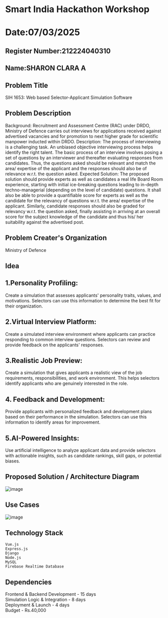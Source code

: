 # Smart India Hackathon Workshop
# Date:07/03/2025
## Register Number:212224040310
## Name:SHARON CLARA A
## Problem Title
SIH 1653: Web based Selector-Applicant Simulation Software
## Problem Description
Background: Recruitment and Assessment Centre (RAC) under DRDO, Ministry of Defence carries out interviews for applications received against advertised vacancies and for promotion to next higher grade for scientific manpower inducted within DRDO. Description: The process of interviewing is a challenging task. An unbiased objective interviewing process helps identify the right talent. The basic process of an interview involves posing a set of questions by an interviewer and thereafter evaluating responses from candidates. Thus, the questions asked should be relevant and match the area/ expertise of the applicant and the responses should also be of relevance w.r.t. the question asked. Expected Solution: The proposed solution should provide experts as well as candidates a real life Board Room experience, starting with initial ice-breaking questions leading to in-depth techno-managerial (depending on the level of candidate) questions. It shall also be able to provide a quantifiable score for experts as well as the candidate for the relevancy of questions w.r.t. the area/ expertise of the applicant. Similarly, candidate responses should also be graded for relevancy w.r.t. the question asked, finally assisting in arriving at an overall score for the subject knowledge of the candidate and thus his/ her suitability against the advertised post.

## Problem Creater's Organization
Ministry of Defence
## Idea
## 1.Personality Profiling: 
Create a simulation that assesses applicants' personality traits, values, and motivations. Selectors can use this information to determine the best fit for their organization.
## 2.Virtual Interview Platform: 
Create a simulated interview environment where applicants can practice responding to common interview questions. Selectors can review and provide feedback on the applicants' responses.
## 3.Realistic Job Preview: 
Create a simulation that gives applicants a realistic view of the job requirements, responsibilities, and work environment. This helps selectors identify applicants who are genuinely interested in the role.
## 4. Feedback and Development: 
Provide applicants with personalized feedback and development plans based on their performance in the simulation. Selectors can use this information to identify areas for improvement.
## 5.AI-Powered Insights: 
Use artificial intelligence to analyze applicant data and provide selectors with actionable insights, such as candidate rankings, skill gaps, or potential biases.

## Proposed Solution / Architecture Diagram
![image](https://github.com/user-attachments/assets/80abd20f-7a70-4870-ad18-e2b850419761)
## Use Cases
![image](https://github.com/user-attachments/assets/6cbfb3ef-b20a-462c-aa24-62a1ac2dad76)
## Technology Stack
    Vue.js
    Express.js
    Django
    Node.js
    MySQL
    Firebase Realtime Database
## Dependencies
   Frontend & Backend Development -	15 days                                                                                                                                                                           
Simulation Logic & Integration -	8 days                                                                                                                                                                              
Deployment & Launch - 4 days                                                                                                                                                                                                                
Budget - Rs.40,000
